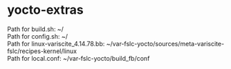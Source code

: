 # yocto-extras
Path for build.sh: ~/  
Path for config.sh: ~/  
Path for linux-variscite_4.14.78.bb: ~/var-fslc-yocto/sources/meta-variscite-fslc/recipes-kernel/linux  
Path for local.conf: ~/var-fslc-yocto/build_fb/conf  
